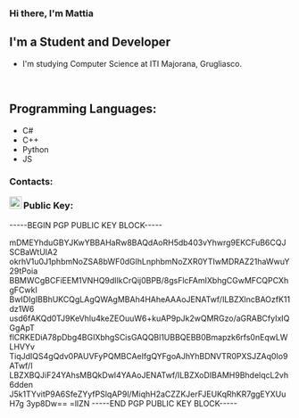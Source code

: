 ### Hi there, I'm Mattia

## I'm a Student and Developer
- I'm studying Computer Science at ITI Majorana, Grugliasco.

<br />

## Programming Languages:
- C#
- C++
- Python
- JS

### Contacts:
[<img align="left" alt="Mattiz070 | Instagram" width="22px" src="https://cdn.jsdelivr.net/npm/simple-icons@v3/icons/instagram.svg" />][instagram]

[instagram]: https://www.instagram.com/mattiz070/

### Public Key:
-----BEGIN PGP PUBLIC KEY BLOCK-----

mDMEYhduGBYJKwYBBAHaRw8BAQdAoRH5db403vYhwrg9EKCFuB6CQJSCBaWtUIA2
okrhV1u0J1phbmNoZSA8bWF0dGlhLnphbmNoZXR0YTIwMDRAZ21haWwuY29tPoia
BBMWCgBCFiEEM1VNHQ9dIlkCrQij0BPB/8gsFlcFAmIXbhgCGwMFCQPCXhgFCwkI
BwIDIgIBBhUKCQgLAgQWAgMBAh4HAheAAAoJENATwf/ILBZXlncBAOzfK11dz1W6
usd6fAKQd0TJ9KeVhlu4keZEOuuW6+kuAP9pJk2wQMRGzo/aGRABCfyIxIQGgApT
flCRKEDiA78pDbg4BGIXbhgSCisGAQQBl1UBBQEBB0Bmapzk6rfs0nEqwLWLHVYv
TiqJdIQS4gQdv0PAUVFyPQMBCAeIfgQYFgoAJhYhBDNVTR0PXSJZAq0Io9ATwf/I
LBZXBQJiF24YAhsMBQkDwl4YAAoJENATwf/ILBZXoDIBAMH9BhdelqcL2vh6dden
J5k1TYvitP9A6SfeZYyfPSlqAP9l/MiqhH2aCZZKJerFJEUKqRhKR7ggEYXUuH7g
3yp8Dw==
=lIZN
-----END PGP PUBLIC KEY BLOCK-----
